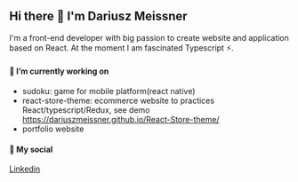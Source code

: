 ## Hi there 👋 I'm Dariusz Meissner

I'm a front-end developer with big passion to create website and application based on React. At the moment I am fascinated Typescript ⚡.

#### 🔭 I’m currently working on
- sudoku: game for mobile platform(react native)
- react-store-theme: ecommerce website to practices React/typescript/Redux, see demo https://dariuszmeissner.github.io/React-Store-theme/
- portfolio website

#### 💬 My social
[Linkedin](https://www.linkedin.com/in/dariusz-robert-meissner/)


<!--
**DariuszMeissner/DariuszMeissner** is a ✨ _special_ ✨ repository because its `README.md` (this file) appears on your GitHub profile.

Here are some ideas to get you started:

- 🔭 I’m currently working on ...
- 🌱 I’m currently learning ...
- 👯 I’m looking to collaborate on ...
- 🤔 I’m looking for help with ...
- 💬 Ask me about ...
- 📫 How to reach me: ...
- 😄 Pronouns: ...
- ⚡ Fun fact: ...
-->

